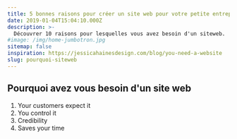 ```yaml
---
title: 5 bonnes raisons pour créer un site web pour votre petite entreprises au Cameroun
date: 2019-01-04T15:04:10.000Z
description: >-
  Découvrer 10 raisons pour lesquelles vous avez besoin d'un siteweb.
#image: /img/home-jumbotron.jpg
sitemap: false
inspiration: https://jessicahainesdesign.com/blog/you-need-a-website
slug: pourquoi-siteweb
---
```


## Pourquoi avez vous besoin d'un site web


1. Your customers expect it
2. You control it
3. Credibility
4. Saves your time
